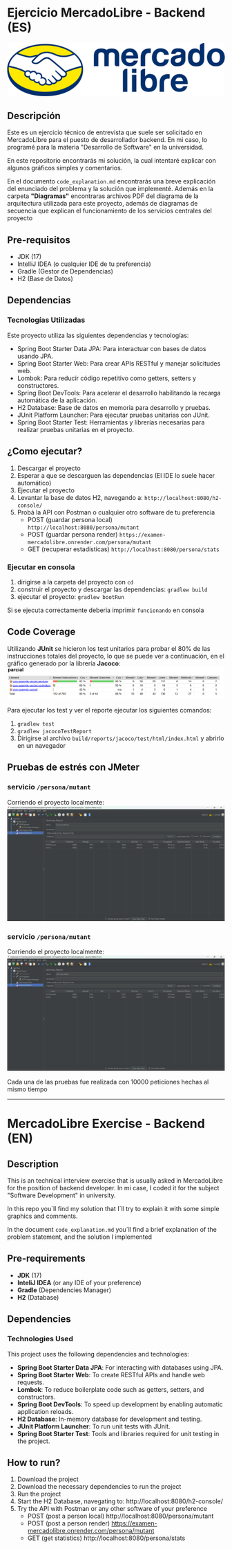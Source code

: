 # **Ejercicio MercadoLibre - Backend (ES)**

![<Meli_logo>](<imgs/Meli_logo.png>)

## Descripción
Este es un ejercicio técnico de entrevista que suele ser solicitado en MercadoLibre para el puesto de desarrollador backend. 
En mi caso, lo programé para la materia "Desarrollo de Software" en la universidad.

En este repositorio encontrarás mi solución, la cual intentaré explicar con algunos gráficos simples y comentarios.

En el documento `code_explanation.md` encontrarás una breve explicación del enunciado del problema y la solución que implementé.
Además en la carpeta **"Diagramas"** encontraras archivos PDF del diagrama de la arquitectura utilizada para este proyecto, además de diagramas de 
secuencia que explican el funcionamiento de los servicios centrales del proyecto

## Pre-requisitos

- JDK (17)
- IntelliJ IDEA (o cualquier IDE de tu preferencia)
- Gradle (Gestor de Dependencias)
- H2 (Base de Datos)

## Dependencias

### Tecnologías Utilizadas

Este proyecto utiliza las siguientes dependencias y tecnologías:

- Spring Boot Starter Data JPA: Para interactuar con bases de datos usando JPA.
- Spring Boot Starter Web: Para crear APIs RESTful y manejar solicitudes web.
- Lombok: Para reducir código repetitivo como getters, setters y constructores.
- Spring Boot DevTools: Para acelerar el desarrollo habilitando la recarga automática de la aplicación.
- H2 Database: Base de datos en memoria para desarrollo y pruebas.
- JUnit Platform Launcher: Para ejecutar pruebas unitarias con JUnit.
- Spring Boot Starter Test: Herramientas y librerías necesarias para realizar pruebas unitarias en el proyecto.

## ¿Como ejecutar?

1. Descargar el proyecto
2. Esperar a que se descarguen las dependencias (El IDE lo suele hacer automático)
3. Ejecutar el proyecto
4. Levantar la base de datos H2, navegando a: `http://localhost:8080/h2-console/`
5. Probá la API con Postman o cualquier otro software de tu preferencia
   *   POST (guardar persona local) `http://localhost:8080/persona/mutant`
   *   POST (guardar persona render) `https://examen-mercadolibre.onrender.com/persona/mutant`
   *   GET (recuperar estadisticas) `http://localhost:8080/persona/stats`

### Ejecutar en consola

1. dirigirse a la carpeta del proyecto con `cd`
2. construir el proyecto y descargar las dependencias: `gradlew build`
3. ejecutar el proyecto: `gradlew bootRun`

Si se ejecuta correctamente deberia imprimir `funcionando` en consola



## Code Coverage

Utilizando **JUnit** se hicieron los test unitarios para probar el 80% de las instrucciones totales del proyecto, lo que se puede ver a continuación, en el gráfico generado
por la librería **Jacoco**:
![<code_coverage>](<imgs/code_coverage.png>)

Para ejecutar los test y ver el reporte ejecutar los siguientes comandos:
1. `gradlew test`
2. `gradlew jacocoTestReport`
3. Dirigirse al archivo `build/reports/jacoco/test/html/index.html` y abrirlo en un navegador

## Pruebas de estrés con JMeter

### servicio `/persona/mutant`
Corriendo el proyecto localmente:
![<jmeter_mutants>](<imgs/jmeter_mutant.png>)

### servicio `/persona/mutant`
Corriendo el proyecto localmente:
![<jmeter_stats>](<imgs/jmeter_stats.png>)

Cada una de las pruebas fue realizada con 10000 peticiones hechas al mismo tiempo

---
# **MercadoLibre Exercise - Backend (EN)**

## Description
This is an technical interview exercise that is usually asked in MercadoLibre for the position of backend developer.
In mi case, I coded it for the subject "Software Development" in university.

In this repo you´ll find my solution that I´ll try to explain it with some simple graphics and comments.

In the document `code_explanation.md` you´ll find a brief explanation of the problem statement, and the solution I implemented

## Pre-requirements

- **JDK** (17)
- **InteliJ IDEA** (or any IDE of your preference)
- **Gradle** (Dependencies Manager)
- **H2** (Database)

## Dependencies
  
### Technologies Used

This project uses the following dependencies and technologies:

- **Spring Boot Starter Data JPA**: For interacting with databases using JPA.
- **Spring Boot Starter Web**: To create RESTful APIs and handle web requests.
- **Lombok**: To reduce boilerplate code such as getters, setters, and constructors.
- **Spring Boot DevTools**: To speed up development by enabling automatic application reloads.
- **H2 Database**: In-memory database for development and testing. 
- **JUnit Platform Launcher**: To run unit tests with JUnit.
- **Spring Boot Starter Test**: Tools and libraries required for unit testing in the project.

## How to run?
1. Download the project
2. Download the necessary dependencies to run the project
3. Run the project
4. Start the H2 Database, navegating to: http://localhost:8080/h2-console/
7. Try the API with Postman or any other software of your preference
   *   POST (post a person local) http://localhost:8080/persona/mutant
   *   POST (post a person render) https://examen-mercadolibre.onrender.com/persona/mutant
   *   GET (get statistics) http://localhost:8080/persona/stats
